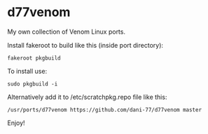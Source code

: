 # d77venom

My own collection of Venom Linux ports.

Install fakeroot to build like this (inside port directory):

```
fakeroot pkgbuild
```

To install use:

```
sudo pkgbuild -i
```

Alternatively add it to /etc/scratchpkg.repo file like this:

```
/usr/ports/d77venom	https://github.com/dani-77/d77venom master
```

Enjoy!
